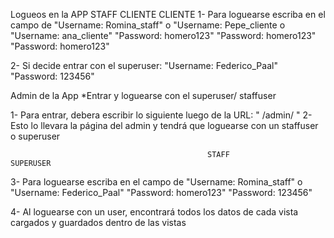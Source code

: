 Logueos en la APP
                                                STAFF                        CLIENTE                     CLIENTE
1- Para loguearse escriba en el campo de "Username: Romina_staff"  o  "Username: Pepe_cliente    o   "Username: ana_cliente"
                                         "Password: homero123"        "Password: homero123"          "Password: homero123"

2- Si decide entrar con el superuser:
        "Username: Federico_Paal"
        "Password: 123456"       


Admin de la App
    *Entrar y loguearse con el superuser/ staffuser

1- Para entrar, debera escribir lo siguiente luego de la URL:
        " /admin/ "
2- Esto lo llevara la página del admin y tendrá que loguearse con un staffuser o superuser

                                                STAFF                                   SUPERUSER
3- Para loguearse escriba en el campo de "Username: Romina_staff"       o       "Username: Federico_Paal"
                                         "Password: homero123"                  "Password: 123456"
        
4- Al loguearse con un user, encontrará todos los datos de cada vista cargados y guardados dentro de las vistas



